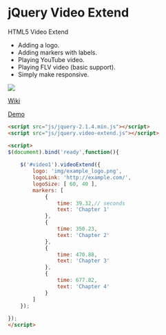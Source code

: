 # jQuery Video Extend
HTML5 Video Extend

 * Adding a logo.
 * Adding markers with labels.
 * Playing YouTube video.
 * Playing FLV video (basic support).
 * Simply make responsive.

![](http://andchir.github.io/jquery-video-extend/img/screenshot.png)

[Wiki](https://github.com/andchir/jquery-video-extend/wiki)

[Demo](http://andchir.github.io/jquery-video-extend/)

``` html
<script src="js/jquery-2.1.4.min.js"></script>
<script src="js/jquery.video-extend.js"></script>
```

``` html
<script>
$(document).bind('ready',function(){
    
    $('#video1').videoExtend({
        logo: 'img/example_logo.png',
        logoLink: 'http://example.com/',
        logoSize: [ 60, 40 ],
        markers: [
            {
                time: 39.32,// seconds
                text: 'Chapter 1'
            },
            {
                time: 350.23,
                text: 'Chapter 2'
            },
            {
                time: 470.88,
                text: 'Chapter 3'
            },
            {
                time: 677.82,
                text: 'Chapter 4'
            }
        ]
    });
    
});
</script>
```






